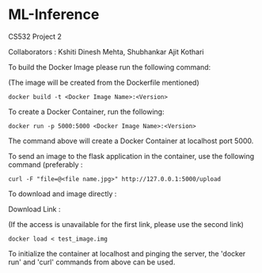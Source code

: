 # ML-Inference
CS532 Project 2

Collaborators : Kshiti Dinesh Mehta, Shubhankar Ajit Kothari

To build the Docker Image please run the following command:

(The image will be created from the Dockerfile mentioned)

```
docker build -t <Docker Image Name>:<Version>
```

To create a Docker Container, run the following:

```
docker run -p 5000:5000 <Docker Image Name>:<Version>
```
The command above will create a Docker Container at localhost port 5000.

To send an image to the flask application in the container, use the following command (preferably :

```
curl -F "file=@<file name.jpg>" http://127.0.0.1:5000/upload
```

To download and image directly  :

Download Link : 

(If the access is unavailable for the first link, please use the second link)

```
docker load < test_image.img
```
To initialize the container at localhost and pinging the server, the 'docker run' and 'curl' commands from above can be used.
